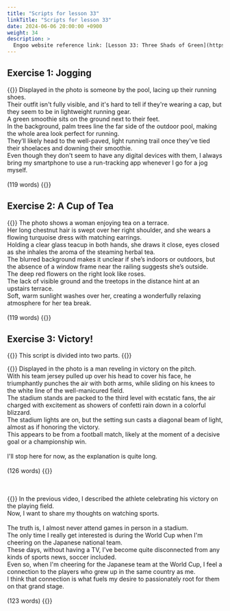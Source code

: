 ```yaml
---
title: "Scripts for lesson 33"
linkTitle: "Scripts for lesson 33"
date: 2024-06-06 20:00:00 +0900
weight: 34
description: >
  Engoo website reference link: [Lesson 33: Three Shads of Green](https://engoo.com/app/lessons/describing-pictures-intermediate-describing-pictures-three-shades-of-green/ofoeBkuSEee-3XcyH2aqvA?category_id=P_HriMOnEeifo0O-yMP42w&course_id=ZZasjsOnEeiHZVOMC0VfdA)
---
```


## Exercise 1: Jogging

{{<card header="**Script**">}}
Displayed in the photo is someone by the pool, lacing up their running shoes. <br/>
Their outfit isn't fully visible, and it's hard to tell if they're wearing a cap, but they seem to be in lightweight running gear.<br/>
A green smoothie sits on the ground next to their feet. <br/>
In the background, palm trees line the far side of the outdoor pool, making the whole area look perfect for running. <br/>
They’ll likely head to the well-paved, light running trail once they've tied their shoelaces and downing their smoothie. <br/>
Even though they don't seem to have any digital devices with them, I always bring my smartphone to use a run-tracking app whenever I go for a jog myself.<br/>
<br/>
(119 words)
{{</card>}}

## Exercise 2: A Cup of Tea

{{<card header="**Script**">}}
The photo shows a woman enjoying tea on a terrace. <br/>
Her long chestnut hair is swept over her right shoulder, and she wears a flowing turquoise dress with matching earrings. <br/>
Holding a clear glass teacup in both hands, she draws it close, eyes closed as she inhales the aroma of the steaming herbal tea.<br/>
The blurred background makes it unclear if she’s indoors or outdoors, but the absence of a window frame near the railing suggests she’s outside. <br/>
The deep red flowers on the right look like roses. <br/>
The lack of visible ground and the treetops in the distance hint at an upstairs terrace. <br/>
Soft, warm sunlight washes over her, creating a wonderfully relaxing atmosphere for her tea break.<br/>
<br/>
(119 words)
{{</card>}}

## Exercise 3: Victory!

{{<alert>}}
This script is divided into two parts.
{{</alert>}}

{{<card header="**1st script**">}}
Displayed in the photo is a man reveling in victory on the pitch.<br/>
With his team jersey pulled up over his head to cover his face, he triumphantly punches the air with both arms, while sliding on his knees to the white line of the well-manicured field. <br/>
The stadium stands are packed to the third level with ecstatic fans, the air charged with excitement as showers of confetti rain down in a colorful blizzard. <br/>
The stadium lights are on, but the setting sun casts a diagonal beam of light, almost as if honoring the victory. <br/>
This appears to be from a football match, likely at the moment of a decisive goal or a championship win.<br/>
<br/>
I'll stop here for now, as the explanation is quite long.<br/>
<br/>
(126 words)
{{</card>}}

　

{{<card header="**2nd script**">}}
In the previous video, I described the athlete celebrating his victory on the playing field. <br/>
Now, I want to share my thoughts on watching sports.<br/>
<br/>
The truth is, I almost never attend games in person in a stadium. <br/>
The only time I really get interested is during the World Cup when I'm cheering on the Japanese national team.<br/>
These days, without having a TV, I've become quite disconnected from any kinds of sports news, soccer included. <br/>
Even so, when I'm cheering for the Japanese team at the World Cup, I feel a connection to the players who grew up in the same country as me.<br/>
I think that connection is what fuels my desire to passionately root for them on that grand stage.<br/>
<br/>
(123 words)
{{</card>}}
